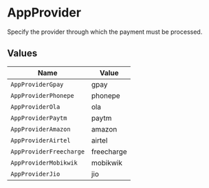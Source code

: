 # AppProvider

Specify the provider through which the payment must be processed.


## Values

| Name                    | Value                   |
| ----------------------- | ----------------------- |
| `AppProviderGpay`       | gpay                    |
| `AppProviderPhonepe`    | phonepe                 |
| `AppProviderOla`        | ola                     |
| `AppProviderPaytm`      | paytm                   |
| `AppProviderAmazon`     | amazon                  |
| `AppProviderAirtel`     | airtel                  |
| `AppProviderFreecharge` | freecharge              |
| `AppProviderMobikwik`   | mobikwik                |
| `AppProviderJio`        | jio                     |